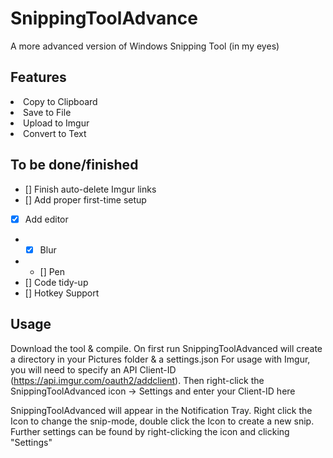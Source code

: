 # SnippingToolAdvance
A more advanced version of Windows Snipping Tool (in my eyes)

<!-- USAGE EXAMPLES -->
## Features

<li>Copy to Clipboard</li>
<li>Save to File</li>
<li>Upload to Imgur</li>
<li>Convert to Text</li>

## To be done/finished

- [] Finish auto-delete Imgur links
- [] Add proper first-time setup
- [X] Add editor
- - [X] Blur
- - [] Pen
- [] Code tidy-up
- [] Hotkey Support

## Usage

Download the tool & compile. On first run SnippingToolAdvanced will create a directory in your Pictures folder & a settings.json
For usage with Imgur, you will need to specify an API Client-ID (https://api.imgur.com/oauth2/addclient). Then right-click the SnippingToolAdvanced icon -> Settings and enter your Client-ID here

SnippingToolAdvanced will appear in the Notification Tray. Right click the Icon to change the snip-mode, double click the Icon to create a new snip. Further settings can be found by right-clicking the icon and clicking "Settings"

